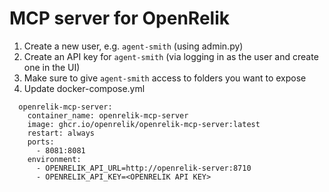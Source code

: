 # MCP server for OpenRelik

1. Create a new user, e.g. `agent-smith` (using admin.py)
2. Create an API key for `agent-smith` (via logging in as the user and create one in the UI)
3. Make sure to give `agent-smith` access to folders you want to expose
4. Update docker-compose.yml

```
  openrelik-mcp-server:
    container_name: openrelik-mcp-server
    image: ghcr.io/openrelik/openrelik-mcp-server:latest
    restart: always
    ports:
      - 8081:8081
    environment:
      - OPENRELIK_API_URL=http://openrelik-server:8710
      - OPENRELIK_API_KEY=<OPENRELIK API KEY>
````
